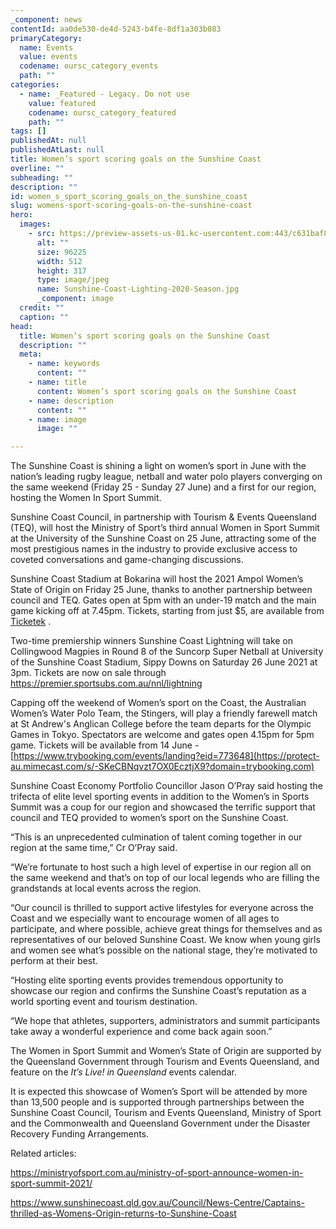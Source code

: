 ```yaml
---
_component: news
contentId: aa0de530-de4d-5243-b4fe-8df1a303b083
primaryCategory:
  name: Events
  value: events
  codename: oursc_category_events
  path: ""
categories:
  - name: _Featured - Legacy. Do not use
    value: featured
    codename: oursc_category_featured
    path: ""
tags: []
publishedAt: null
publishedAtLast: null
title: Women’s sport scoring goals on the Sunshine Coast
overline: ""
subheading: ""
description: ""
id: women_s_sport_scoring_goals_on_the_sunshine_coast
slug: womens-sport-scoring-goals-on-the-sunshine-coast
hero:
  images:
    - src: https://preview-assets-us-01.kc-usercontent.com:443/c631baf8-1b46-001f-580c-d0001b68b4a8/b0325119-945c-42f0-a55b-2d7879a1d431/Sunshine-Coast-Lighting-2020-Season.jpg
      alt: ""
      size: 96225
      width: 512
      height: 317
      type: image/jpeg
      name: Sunshine-Coast-Lighting-2020-Season.jpg
      _component: image
  credit: ""
  caption: ""
head:
  title: Women’s sport scoring goals on the Sunshine Coast
  description: ""
  meta:
    - name: keywords
      content: ""
    - name: title
      content: Women’s sport scoring goals on the Sunshine Coast
    - name: description
      content: ""
    - name: image
      image: ""

---
```

The Sunshine Coast is shining a light on women’s sport in June with the nation’s leading rugby league, netball and water polo players converging on the same weekend (Friday 25 - Sunday 27 June) and a first for our region, hosting the Women In Sport Summit.

Sunshine Coast Council, in partnership with Tourism & Events Queensland (TEQ), will host the Ministry of Sport’s third annual Women in Sport Summit at the University of the Sunshine Coast on 25 June, attracting some of the most prestigious names in the industry to provide exclusive access to coveted conversations and game-changing discussions.

Sunshine Coast Stadium at Bokarina will host the 2021 Ampol Women’s State of Origin on Friday 25 June, thanks to another partnership between council and TEQ. Gates open at 5pm with an under-19 match and the main game kicking off at 7.45pm. Tickets, starting from just $5, are available from [Ticketek](https://premier.ticketek.com.au/shows/show.aspx?sh=worigin21&utm_source=NRL&utm_medium=web&utm_campaign=WSOO21)
.

Two-time premiership winners Sunshine Coast Lightning will take on Collingwood Magpies in Round 8 of the Suncorp Super Netball at University of the Sunshine Coast Stadium, Sippy Downs on Saturday 26 June 2021 at 3pm. Tickets are now on sale through <https://premier.sportsubs.com.au/nnl/lightning>


Capping off the weekend of Women’s sport on the Coast, the Australian Women’s Water Polo Team, the Stingers, will play a friendly farewell match at St Andrew's Anglican College before the team departs for the Olympic Games in Tokyo. Spectators are welcome and gates open 4.15pm for 5pm game. Tickets will be available from 14 June - [https://www.trybooking.com/events/landing?eid=773648](https://protect-au.mimecast.com/s/-SKeCBNqvzt7OX0EcztjX9?domain=trybooking.com)


Sunshine Coast Economy Portfolio Councillor Jason O’Pray said hosting the trifecta of elite level sporting events in addition to the Women’s in Sports Summit was a coup for our region and showcased the terrific support that council and TEQ provided to women’s sport on the Sunshine Coast.

“This is an unprecedented culmination of talent coming together in our region at the same time,” Cr O’Pray said.

“We’re fortunate to host such a high level of expertise in our region all on the same weekend and that’s on top of our local legends who are filling the grandstands at local events across the region.

“Our council is thrilled to support active lifestyles for everyone across the Coast and we especially want to encourage women of all ages to participate, and where possible, achieve great things for themselves and as representatives of our beloved Sunshine Coast. We know when young girls and women see what’s possible on the national stage, they’re motivated to perform at their best.

“Hosting elite sporting events provides tremendous opportunity to showcase our region and confirms the Sunshine Coast’s reputation as a world sporting event and tourism destination.

“We hope that athletes, supporters, administrators and summit participants take away a wonderful experience and come back again soon.”  

The Women in Sport Summit and Women’s State of Origin are supported by the Queensland Government through Tourism and Events Queensland, and feature on the *It’s Live! in Queensland* events calendar.

It is expected this showcase of Women’s Sport will be attended by more than 13,500 people and is supported through partnerships between the Sunshine Coast Council, Tourism and Events Queensland, Ministry of Sport and the Commonwealth and Queensland Government under the Disaster Recovery Funding Arrangements.

Related articles:

<https://ministryofsport.com.au/ministry-of-sport-announce-women-in-sport-summit-2021/>


<https://www.sunshinecoast.qld.gov.au/Council/News-Centre/Captains-thrilled-as-Womens-Origin-returns-to-Sunshine-Coast>
